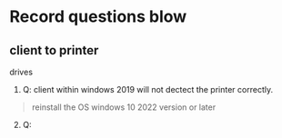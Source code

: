 # Record questions blow 

## client to printer
drives
1. Q: client within windows 2019 will not dectect the printer correctly.
> reinstall the OS windows 10  2022 version or later

2. Q:

